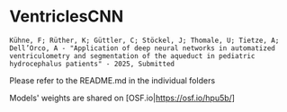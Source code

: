 # VentriclesCNN
```
Kühne, F; Rüther, K; Güttler, C; Stöckel, J; Thomale, U; Tietze, A; Dell’Orco, A - "Application of deep neural networks in automatized ventriculometry and segmentation of the aqueduct in pediatric hydrocephalus patients" - 2025, Submitted
```

Please refer to the README.md in the individual folders

Models' weights are shared on [OSF.io|https://osf.io/hpu5b/]